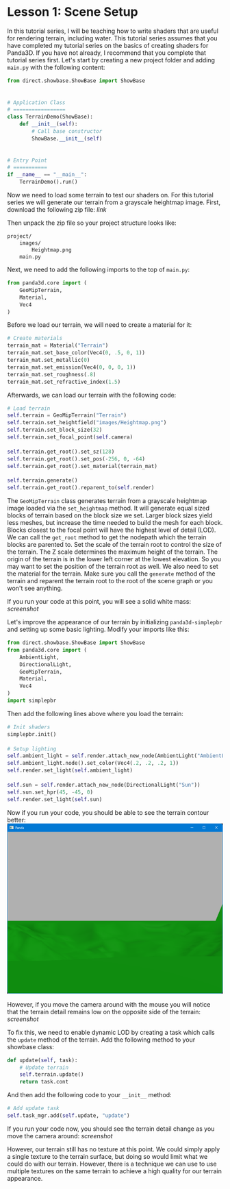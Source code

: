 # Lesson 1: Scene Setup

In this tutorial series, I will be teaching how to write shaders that are useful for rendering terrain, including water. This tutorial series assumes that you have completed my tutorial series on the basics of creating shaders for Panda3D. If you have not already, I recommend that you complete that tutorial series first. Let's start by creating a new project folder and adding `main.py` with the following content:
```python
from direct.showbase.ShowBase import ShowBase


# Application Class
# =================
class TerrainDemo(ShowBase):
    def __init__(self):
        # Call base constructor
        ShowBase.__init__(self)


# Entry Point
# ===========
if __name__ == "__main__":
    TerrainDemo().run()
```

Now we need to load some terrain to test our shaders on. For this tutorial series we will generate our terrain from a grayscale heightmap image. First, download the following zip file:
*link*

Then unpack the zip file so your project structure looks like:
```
project/
    images/
        Heightmap.png
    main.py
```

Next, we need to add the following imports to the top of `main.py`:
```python
from panda3d.core import (
    GeoMipTerrain,
    Material,
    Vec4
)
```

Before we load our terrain, we will need to create a material for it:
```python
# Create materials
terrain_mat = Material("Terrain")
terrain_mat.set_base_color(Vec4(0, .5, 0, 1))
terrain_mat.set_metallic(0)
terrain_mat.set_emission(Vec4(0, 0, 0, 1))
terrain_mat.set_roughness(.8)
terrain_mat.set_refractive_index(1.5)
```

Afterwards, we can load our terrain with the following code:
```python
# Load terrain
self.terrain = GeoMipTerrain("Terrain")
self.terrain.set_heightfield("images/Heightmap.png")
self.terrain.set_block_size(32)
self.terrain.set_focal_point(self.camera)

self.terrain.get_root().set_sz(128)
self.terrain.get_root().set_pos(-256, 0, -64)
self.terrain.get_root().set_material(terrain_mat)

self.terrain.generate()
self.terrain.get_root().reparent_to(self.render)
```

The `GeoMipTerrain` class generates terrain from a grayscale heightmap image loaded via the `set_heightmap` method. It will generate equal sized blocks of terrain based on the block size we set. Larger block sizes yield less meshes, but increase the time needed to build the mesh for each block. Blocks closest to the focal point will have the highest level of detail (LOD). We can call the `get_root` method to get the nodepath which the terrain blocks are parented to. Set the scale of the terrain root to control the size of the terrain. The Z scale determines the maximum height of the terrain. The origin of the terrain is in the lower left corner at the lowest elevation. So you may want to set the position of the terrain root as well. We also need to set the material for the terrain. Make sure you call the `generate` method of the terrain and reparent the terrain root to the root of the scene graph or you won't see anything.

If you run your code at this point, you will see a solid white mass:
*screenshot*

Let's improve the appearance of our terrain by initializing `panda3d-simplepbr` and setting up some basic lighting. Modify your imports like this:
```python
from direct.showbase.ShowBase import ShowBase
from panda3d.core import (
    AmbientLight,
    DirectionalLight,
    GeoMipTerrain,
    Material,
    Vec4
)
import simplepbr
```

Then add the following lines above where you load the terrain:
```python
# Init shaders
simplepbr.init()

# Setup lighting
self.ambient_light = self.render.attach_new_node(AmbientLight("AmbientLight"))
self.ambient_light.node().set_color(Vec4(.2, .2, .2, 1))
self.render.set_light(self.ambient_light)

self.sun = self.render.attach_new_node(DirectionalLight("Sun"))
self.sun.set_hpr(45, -45, 0)
self.render.set_light(self.sun)
```

Now if you run your code, you should be able to see the terrain contour better:  
![shaded terrain](https://github.com/Cybermals/panda3d-shader-tutorials/blob/main/pbr/terrain/01-scene_setup/screenshots/02-shaded_terrain.png?raw=true)

However, if you move the camera around with the mouse you will notice that the terrain detail remains low on the opposite side of the terrain:
*screenshot*

To fix this, we need to enable dynamic LOD by creating a task which calls the `update` method of the terrain. Add the following method to your showbase class:
```python
def update(self, task):
    # Update terrain
    self.terrain.update()
    return task.cont
```

And then add the following code to your `__init__` method:
```python
# Add update task
self.task_mgr.add(self.update, "update")
```

If you run your code now, you should see the terrain detail change as you move the camera around:
*screenshot*

However, our terrain still has no texture at this point. We could simply apply a single texture to the terrain surface, but doing so would limit what we could do with our terrain. However, there is a technique we can use to use multiple textures on the same terrain to achieve a high quality for our terrain appearance.
